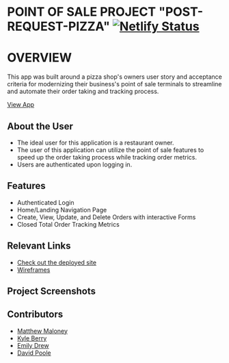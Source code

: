 # POINT OF SALE PROJECT "POST-REQUEST-PIZZA"  [![Netlify Status](https://api.netlify.com/api/v1/badges/b9c17fe4-f796-4880-996f-ae387b4ba39e/deploy-status)](https://app.netlify.com/sites/post-request-pizza/deploys)

# OVERVIEW
This app was built around a pizza shop's owners user story and acceptance criteria for modernizing their business's point of sale terminals to streamline and automate their order taking and tracking process.

[View App](https://post-request-pizza.netlify.app/)

## About the User 
- The ideal user for this application is a restaurant owner.
- The user of this application can utilize the point of sale features to speed up the order taking process while tracking order metrics.
- Users are authenticated upon logging in.

## Features 
- Authenticated Login
- Home/Landing Navigation Page
- Create, View, Update, and Delete Orders with interactive Forms
- Closed Total Order Tracking Metrics

## Relevant Links 
- [Check out the deployed site](https://post-request-pizza.netlify.app)
- [Wireframes](https://www.figma.com/file/4y3EZddALuBR3ouSEM57Np/MVP?type=design&node-id=0-1&t=R4FOoHkkx9vaaB9t-0)

## Project Screenshots 


## Contributors
- [Matthew Maloney](https://github.com/mgmaloney)
- [Kyle Berry](https://github.com/JyleBur)
- [Emily Drew](https://github.com/EmilyLemonyDrewL)
- [David Poole](https://github.com/DavidBPoole)
